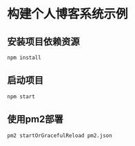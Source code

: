 # 构建个人博客系统示例

## 安装项目依赖资源

```
npm install
```

## 启动项目

```
npm start
```

## 使用pm2部署

```
pm2 startOrGracefulReload pm2.json
```
